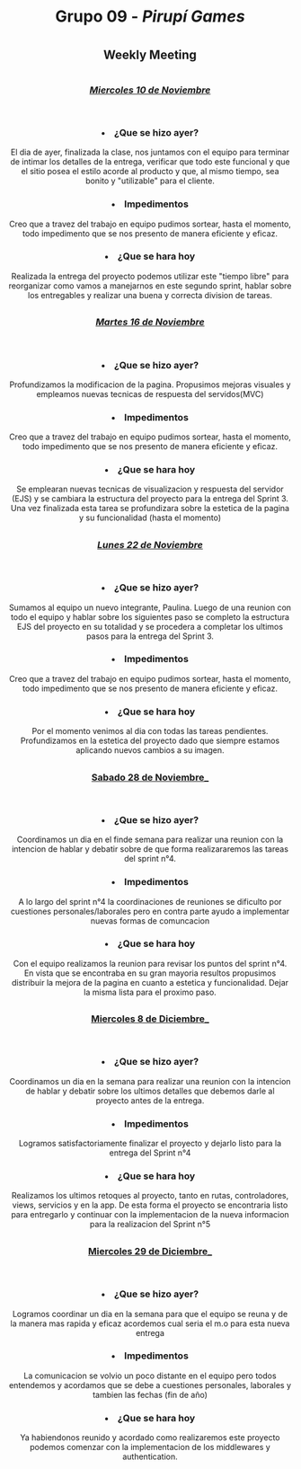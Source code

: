 # <h1 align="center">Grupo 09 - <em>Pirupí Games</em></h1>

#

## <h2 align="center"> **Weekly Meeting**</h2>

#

## <h3 align="center" style="text-decoration: underline">_Miercoles 10 de Noviembre_</h3>

<br>

### <li align="center">**¿Que se hizo ayer?**</li>

<p align="center">El dia de ayer, finalizada la clase, nos juntamos con el equipo para terminar de intimar los detalles de la entrega, verificar que todo este funcional y que el sitio posea el estilo acorde al producto y que, al mismo tiempo, sea bonito y "utilizable" para el cliente.</p>

### <li align="center">**Impedimentos**</li>

<p align="center">Creo que a travez del trabajo en equipo pudimos sortear, hasta el momento, todo impedimento que se nos presento de manera eficiente y eficaz.</p>

### <li align="center">**¿Que se hara hoy**</li>

<p align="center">Realizada la entrega del proyecto podemos utilizar este "tiempo libre" para reorganizar como vamos a manejarnos en este segundo sprint, hablar sobre los entregables y realizar una buena y correcta division de tareas.</p>

## <h3 align="center" style="text-decoration: underline">_Martes 16 de Noviembre_</h3>

<br>

### <li align="center">**¿Que se hizo ayer?**</li>

<p align="center">Profundizamos la modificacion de la pagina. Propusimos mejoras visuales y empleamos nuevas tecnicas de respuesta del servidos(MVC)</p>

### <li align="center">**Impedimentos**</li>

<p align="center">Creo que a travez del trabajo en equipo pudimos sortear, hasta el momento, todo impedimento que se nos presento de manera eficiente y eficaz.</p>

### <li align="center">**¿Que se hara hoy**</li>

<p align="center">Se emplearan nuevas tecnicas de visualizacion y respuesta del servidor (EJS) y se cambiara la estructura del proyecto para la entrega del Sprint 3. Una vez finalizada esta tarea se profundizara sobre la estetica de la pagina y su funcionalidad (hasta el momento)</p>

## <h3 align="center" style="text-decoration: underline">_Lunes 22 de Noviembre_</h3>

<br>

### <li align="center">**¿Que se hizo ayer?**</li>

<p align="center">Sumamos al equipo un nuevo integrante, Paulina. Luego de una reunion con todo el equipo y hablar sobre los siguientes paso se completo la estructura EJS del proyecto en su totalidad y se procedera a completar los ultimos pasos para la entrega del Sprint 3.</p>

### <li align="center">**Impedimentos**</li>

<p align="center">Creo que a travez del trabajo en equipo pudimos sortear, hasta el momento, todo impedimento que se nos presento de manera eficiente y eficaz.</p>

### <li align="center">**¿Que se hara hoy**</li>

<p align="center">Por el momento venimos al dia con todas las tareas pendientes. Profundizamos en la estetica del proyecto dado que siempre estamos aplicando nuevos cambios a su imagen.</p>

## <h3 align="center" style="text-decoration: underline">Sabado 28 de Noviembre\_</h3>

<br>

### <li align="center">**¿Que se hizo ayer?**</li>

<p align="center">Coordinamos un dia en el finde semana para realizar una reunion con la intencion de hablar y debatir sobre de que forma realizararemos las tareas del sprint n°4.</p>

### <li align="center">**Impedimentos**</li>

<p align="center">A lo largo del sprint n°4 la coordinaciones de reuniones se dificulto por cuestiones personales/laborales pero en contra parte ayudo a implementar nuevas formas de comuncacion</p>

### <li align="center">**¿Que se hara hoy**</li>

<p align="center">Con el equipo realizamos la reunion para revisar los puntos del sprint n°4. En vista que se encontraba en su gran mayoria resultos propusimos distribuir la mejora de la pagina en cuanto a estetica y funcionalidad. Dejar la misma lista para el proximo paso.</p>

## <h3 align="center" style="text-decoration: underline">Miercoles 8 de Diciembre\_</h3>

<br>

### <li align="center">**¿Que se hizo ayer?**</li>

<p align="center">Coordinamos un dia en la semana para realizar una reunion con la intencion de hablar y debatir sobre los ultimos detalles que debemos darle al proyecto antes de la entrega.</p>

### <li align="center">**Impedimentos**</li>

<p align="center">Logramos satisfactoriamente finalizar el proyecto y dejarlo listo para la entrega del Sprint n°4</p>

### <li align="center">**¿Que se hara hoy**</li>

<p align="center">Realizamos los ultimos retoques al proyecto, tanto en rutas, controladores, views, servicios y en la app. De esta forma el proyecto se encontraria listo para entregarlo y continuar con la implementacion de la nueva informacion para la realizacion del Sprint n°5</p>

## <h3 align="center" style="text-decoration: underline">Miercoles 29 de Diciembre\_</h3>

<br>

### <li align="center">**¿Que se hizo ayer?**</li>

<p align="center">Logramos coordinar un dia en la semana para que el equipo se reuna y de la manera mas rapida y eficaz acordemos cual seria el m.o para esta nueva entrega</p>

### <li align="center">**Impedimentos**</li>

<p align="center">La comunicacion se volvio un poco distante en el equipo pero todos entendemos y acordamos que se debe a cuestiones personales, laborales y tambien las fechas (fin de año)</p>

### <li align="center">**¿Que se hara hoy**</li>

<p align="center">Ya habiendonos reunido y acordado como realizaremos este proyecto podemos comenzar con la implementacion de los middlewares y authentication.</p>

